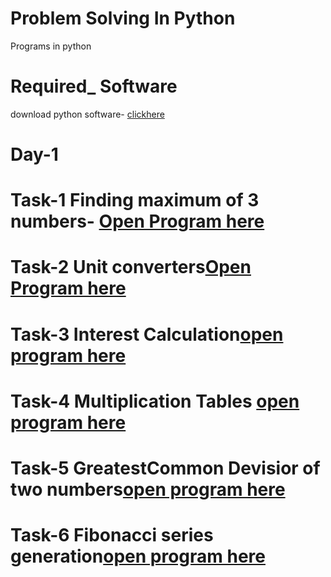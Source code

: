 # Problem Solving In Python
 
 Programs in python

# Required_ Software
download python software- [clickhere](https://www.python.org/downloads/)

# Day-1

# Task-1 Finding maximum of 3 numbers- [Open Program here](https://github.com/YVenkatesh7/Problem-solving-in-python/blob/master/largest.py)

# Task-2 Unit converters[Open Program here](https://github.com/YVenkatesh7/Problem-solving-in-python/blob/master/compound.py)

# Task-3 Interest Calculation[open program here](https://github.com/YVenkatesh7/Problem-solving-in-python/blob/master/simple.py) 

# Task-4 Multiplication Tables [open program here](https://github.com/YVenkatesh7/Problem-solving-in-python/blob/master/multable.py)

# Task-5 GreatestCommon Devisior of two numbers[open program here](https://github.com/YVenkatesh7/Problem-solving-in-python/blob/master/gcd.py)
# Task-6 Fibonacci series generation[open program here](https://github.com/YVenkatesh7/Problem-solving-in-python/blob/master/fib.py)
